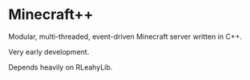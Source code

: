Minecraft++
===========

Modular, multi-threaded, event-driven Minecraft server written in C++.

Very early development.

Depends heavily on RLeahyLib.